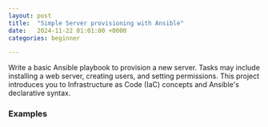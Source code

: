 ```yaml
---
layout: post
title:  "Simple Server provisioning with Ansible"
date:   2024-11-22 01:01:00 +0000
categories: beginner

---
```


Write a basic Ansible playbook to provision a new server. Tasks may include installing a web server, creating users, and setting permissions. This project introduces you to Infrastructure as Code (IaC) concepts and Ansible's declarative syntax.


### Examples
